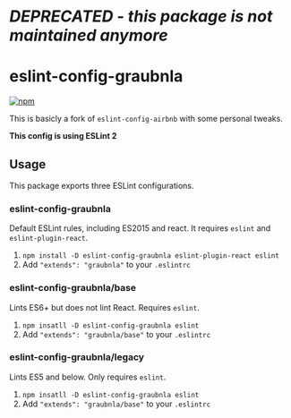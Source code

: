 # *DEPRECATED - this package is not maintained anymore*

# eslint-config-graubnla

[![npm](https://img.shields.io/npm/v/eslint-config-graubnla.svg)](https://www.npmjs.com/package/eslint-config-graubnla)

This is basicly a fork of `eslint-config-airbnb` with some personal tweaks.

**This config is using ESLint 2**

## Usage

This package exports three ESLint configurations.

### eslint-config-graubnla

Default ESLint rules, including ES2015 and react. It requires `eslint` and `eslint-plugin-react`.

1. `npm install -D eslint-config-graubnla eslint-plugin-react eslint`
2. Add `"extends": "graubnla"` to your `.eslintrc`

### eslint-config-graubnla/base

Lints ES6+ but does not lint React. Requires `eslint`.

1. `npm insatll -D eslint-config-graubnla eslint`
2. Add `"extends": "graubnla/base"` to your `.eslintrc`

### eslint-config-graubnla/legacy

Lints ES5 and below. Only requires `eslint`.

1. `npm insatll -D eslint-config-graubnla eslint`
2. Add `"extends": "graubnla/base"` to your `.eslintrc`
